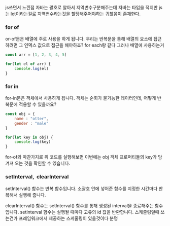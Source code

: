 js쓰면서 느낀점 자바는 괄호로 알아서 지역변수구분해주는데 자바는 타입을 적지만 js는 let이라는걸로 지역변수라는것을 할당해주어야하는 귀찮음이 존재한다.


### for of
or-of문은 배열에 주로 사용을 하게 됩니다.
우리는 반복문을 통해 배열의 요소에 접근하려면 그 인덱스 값으로 접근을 해야하죠?
for each랑 같다 그러나 배열에 사용하는거 
```js
const arr = [1, 2, 3, 4, 5]

for(let el of arr) {
    console.log(el)
}
```


### for in
for-in문은 객체에서 사용하게 됩니다.
객체는 순회가 불가능한 데이터인데, 어떻게 반복문에 적용할 수 있을까요?
```js
const obj = {
    name : "otter",
    gender : "male"
}

for(let key in obj) {
    console.log(key)
}
```
for-of와 마찬가지로 위 코드를 실행해보면
이번에는 obj 객체 프로퍼티들의 key가 담겨져 오는 것을 확인할 수 있습니다.


### setInterval,  clearInterval
setInterval() 함수는 반복 함수입니다.
소괄호 안에 넣어준 함수를 지정한 시간마다 반복해서 실행해 줍니다.

clearInterval() 함수는 setInterval() 함수를 통해 생성된 interval을 종료해주는 함수입니다.
setInterval 함수는 실행될 때마다 고유의 id 값을 반환합니다.
스케줄링일때 쓰는건가 프레임워크에서 제공하는 스케줄링이 있을것이다 분명
